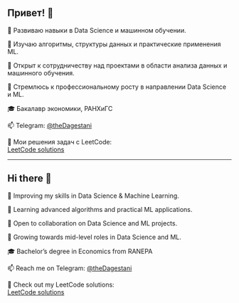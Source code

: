 ## Привет! 👋

🔭 Развиваю навыки в Data Science и машинном обучении.

🌱 Изучаю алгоритмы, структуры данных и практические применения ML.

🤝 Открыт к сотрудничеству над проектами в области анализа данных и машинного обучения.

🤔 Стремлюсь к профессиональному росту в направлении Data Science и ML.

🎓 Бакалавр экономики, РАНХиГС

📫 Telegram: [@theDagestani](https://t.me/theDagestani)

🚀 Мои решения задач с LeetCode:  
[LeetCode solutions](https://github.com/theKerimKerimov/leetcode)

---

## Hi there 👋

🔭 Improving my skills in Data Science & Machine Learning.

🌱 Learning advanced algorithms and practical ML applications.

🤝 Open to collaboration on Data Science and ML projects.

🤔 Growing towards mid-level roles in Data Science and ML.

🎓 Bachelor’s degree in Economics from RANEPA

📫 Reach me on Telegram: [@theDagestani](https://t.me/theDagestani)

🚀 Check out my LeetCode solutions:  
[LeetCode solutions](https://github.com/theKerimKerimov/leetcode)
